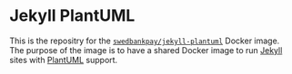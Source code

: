 # Jekyll PlantUML

This is the repositry for the [`swedbankpay/jekyll-plantuml`][docker] Docker image.
The purpose of the image is to have a shared Docker image to run [Jekyll][jekyll]
sites with [PlantUML][plantuml] support.

[jekyll]: https://jekyllrb.com/
[plantuml]: https://plantuml.com/
[docker]: https://hub.docker.com/r/swedbankpay/jekyll-plantuml
